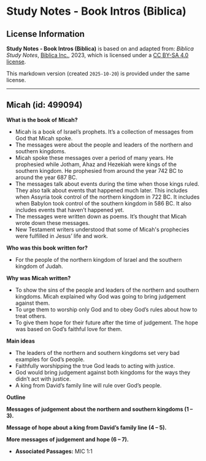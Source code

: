 # Study Notes - Book Intros (Biblica)

## License Information

**Study Notes - Book Intros (Biblica)** is based on and adapted from: _Biblica Study Notes_, [Biblica Inc.](https://www.biblica.com/), 2023, which is licensed under a [CC BY-SA 4.0 license](https://creativecommons.org/licenses/by-sa/4.0/legalcode.en).

This markdown version (created `2025-10-20`) is provided under the same license.



--------------------------------

## Micah (id: 499094)

**What is the book of** **Micah?**

* Micah is a book of Israel’s prophets. It’s a collection of messages from God that Micah spoke.
* The messages were about the people and leaders of the northern and southern kingdoms.
* Micah spoke these messages over a period of many years. He prophesied while Jotham, Ahaz and Hezekiah were kings of the southern kingdom. He prophesied from around the year 742 BC to around the year 687 BC.
* The messages talk about events during the time when those kings ruled. They also talk about events that happened much later. This includes when Assyria took control of the northern kingdom in 722 BC. It includes when Babylon took control of the southern kingdom in 586 BC. It also includes events that haven’t happened yet.
* The messages were written down as poems. It’s thought that Micah wrote down these messages.
* New Testament writers understood that some of Micah's prophecies were fulfilled in Jesus’ life and work.

**Who was this book written for?**

* For the people of the northern kingdom of Israel and the southern kingdom of Judah.

**Why was Micah written?**

* To show the sins of the people and leaders of the northern and southern kingdoms. Micah explained why God was going to bring judgement against them.
* To urge them to worship only God and to obey God’s rules about how to treat others.
* To give them hope for their future after the time of judgement. The hope was based on God’s faithful love for them.

**Main ideas**

* The leaders of the northern and southern kingdoms set very bad examples for God’s people.
* Faithfully worshipping the true God leads to acting with justice.
* God would bring judgement against both kingdoms for the ways they didn’t act with justice.
* A king from David’s family line will rule over God’s people.

**Outline**

**Messages of judgement about the northern and southern kingdoms (1 – 3\).**

**Message of hope about a king from David’s family line (4 – 5\).**

**More messages of judgement and hope (6 ­– 7\).**

* **Associated Passages:** MIC 1:1

